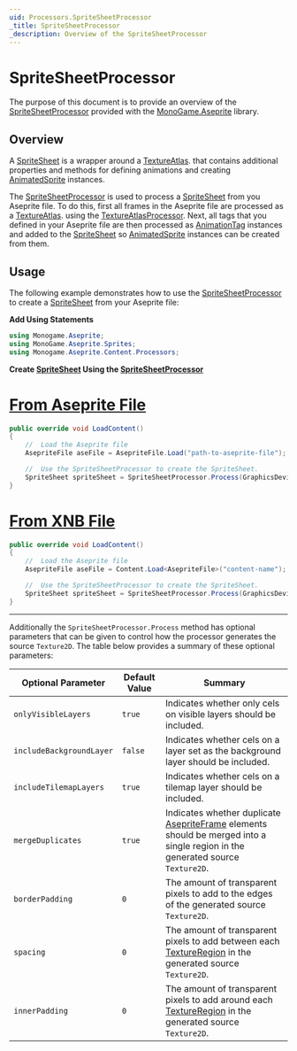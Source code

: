 ```yaml
---
uid: Processors.SpriteSheetProcessor
_title: SpriteSheetProcessor
_description: Overview of the SpriteSheetProcessor
---
```


# SpriteSheetProcessor

The purpose of this document is to provide an overview of the [SpriteSheetProcessor](<xref:MonoGame.Aseprite.Content.Processors.SpriteSheetProcessor>) provided with the [MonoGame.Aseprite](<xref:MonoGame.Aseprite>) library.

## Overview

A [SpriteSheet](<xref:MonoGame.Aseprite.Sprites.SpriteSheet>) is a wrapper around a [TextureAtlas](<xref:MonoGame.Aseprite.Sprites.TextureAtlas>). that contains additional properties and methods for defining animations and creating [AnimatedSprite](<xref:MonoGame.Aseprite.Sprites.AnimatedSprite>) instances.

The [SpriteSheetProcessor](<xref:MonoGame.Aseprite.Content.Processors.SpriteSheetProcessor>) is used to process a [SpriteSheet](<xref:MonoGame.Aseprite.Sprites.SpriteSheet>) from you Aseprite file. To do this, first all frames in the Aseprite file are processed as a [TextureAtlas](<xref:MonoGame.Aseprite.Sprites.TextureAtlas>). using the [TextureAtlasProcessor](<xref:MonoGame.Aseprite.Content.Processors.TextureAtlasProcessor>). Next, all tags that you defined in your Aseprite file are then processed as [AnimationTag](<xref:MonoGame.Aseprite.Sprites.AnimationTag>) instances and added to the [SpriteSheet](<xref:MonoGame.Aseprite.Sprites.SpriteSheet>) so [AnimatedSprite](<xref:MonoGame.Aseprite.Sprites.AnimatedSprite>) instances can be created from them.

## Usage

The following example demonstrates how to use the [SpriteSheetProcessor](<xref:MonoGame.Aseprite.Content.Processors.SpriteSheetProcessor>) to create a [SpriteSheet](<xref:MonoGame.Aseprite.Sprites.SpriteSheet>) from your Aseprite file:

**Add Using Statements**

```cs
using Monogame.Aseprite;
using MonoGame.Aseprite.Sprites;
using Monogame.Aseprite.Content.Processors;
```

**Create [SpriteSheet](<xref:MonoGame.Aseprite.Sprites.SpriteSheet>) Using the [SpriteSheetProcessor](<xref:MonoGame.Aseprite.Content.Processors.SpriteSheetProcessor>)**

# [From Aseprite File](#tab/from-aseprite-file)

```cs
public override void LoadContent()
{
    //  Load the Aseprite file
    AsepriteFile aseFile = AsepriteFile.Load("path-to-aseprite-file");

    //  Use the SpriteSheetProcessor to create the SpriteSheet.
    SpriteSheet spriteSheet = SpriteSheetProcessor.Process(GraphicsDevice, aseFile);
}
```
# [From XNB File](#tab/from-xnb-file)

```cs
public override void LoadContent()
{
    //  Load the Aseprite file
    AsepriteFile aseFile = Content.Load<AsepriteFile>("content-name");

    //  Use the SpriteSheetProcessor to create the SpriteSheet.
    SpriteSheet spriteSheet = SpriteSheetProcessor.Process(GraphicsDevice, aseFile);
}
```

---

Additionally the `SpriteSheetProcessor.Process` method has optional parameters that can be given to control how the processor generates the source `Texture2D`. The table below provides a summary of these optional parameters:

| Optional Parameter       | Default Value | Summary                                                                                                                                                                                |
| ------------------------ | ------------- | -------------------------------------------------------------------------------------------------------------------------------------------------------------------------------------- |
| `onlyVisibleLayers`      | `true`        | Indicates whether only cels on visible layers should be included.                                                                                                                      |
| `includeBackgroundLayer` | `false`       | Indicates whether cels on a layer set as the background layer should be included.                                                                                                      |
| `includeTilemapLayers`   | `true`        | Indicates whether cels on a tilemap layer should be included.                                                                                                                          |
| `mergeDuplicates`        | `true`        | Indicates whether duplicate [AsepriteFrame](<xref:MonoGame.Aseprite.AsepriteTypes.AsepriteFrame>)  elements should be merged into a single region in the generated source `Texture2D`. |
| `borderPadding`          | `0`           | The amount of transparent pixels to add to the edges of the generated source `Texture2D`.                                                                                              |
| `spacing`                | `0`           | The amount of transparent pixels to add between each [TextureRegion](<xref:MonoGame.Aseprite.TextureRegion>) in the generated source `Texture2D`.                                      |
| `innerPadding`           | `0`           | The amount of transparent pixels to add around each [TextureRegion](<xref:MonoGame.Aseprite.TextureRegion>) in the generated source `Texture2D`.                                       |

